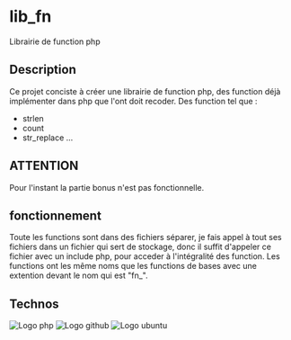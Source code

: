 # lib_fn
Librairie de function php

## Description

Ce projet conciste à créer une librairie de function php, des function déjà implémenter dans php que l'ont doit recoder.
Des function tel que : 

- strlen
- count
- str_replace
...

## ATTENTION

Pour l'instant la partie bonus n'est pas fonctionnelle.

## fonctionnement

Toute les functions sont dans des fichiers séparer, je fais appel à tout ses fichiers dans un fichier qui sert de stockage, donc il suffit d'appeler ce fichier avec un include php, pour acceder à l'intégralité des function.
Les functions ont les même noms que les functions de bases avec une extention devant le nom qui est "fn_".

## Technos

![Logo php](https://img.shields.io/badge/PHP-777BB4?style=for-the-badge&logo=php&logoColor=white)
![Logo github](https://img.shields.io/badge/GitHub-100000?style=for-the-badge&logo=github&logoColor=white)
![Logo ubuntu](https://img.shields.io/badge/Ubuntu-E95420?style=for-the-badge&logo=ubuntu&logoColor=white)
